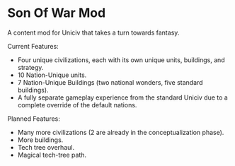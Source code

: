 # Son Of War Mod
 A content mod for Uniciv that takes a turn towards fantasy.

Current Features:
- Four unique civilizations, each with its own unique units, buildings, and strategy.
- 10 Nation-Unique units.
- 7 Nation-Unique Buildings (two national wonders, five standard buildings).
- A fully separate gameplay experience from the standard Uniciv due to a complete override of the default nations.

Planned Features:
- Many more civilizations (2 are already in the conceptualization phase).
- More buildings.
- Tech tree overhaul.
- Magical tech-tree path.

